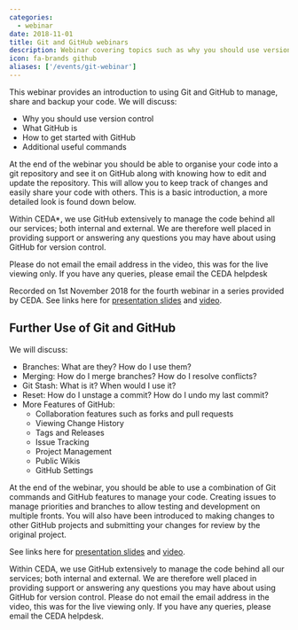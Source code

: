 ```yaml
---
categories:
  - webinar
date: 2018-11-01
title: Git and GitHub webinars
description: Webinar covering topics such as why you should use version control and useful Git commands.
icon: fa-brands github
aliases: ['/events/git-webinar']
---
```

<p>This webinar&nbsp;provides&nbsp;an introduction to using Git and GitHub to manage, share and backup your code. We will discuss:</p>
<ul>
<li><span>Why you should use version control </span></li>
<li><span>What GitHub is </span></li>
<li><span>How to get started with GitHub </span></li>
<li><span>Additional useful commands </span></li>
</ul>

<p>At the end of the webinar you should be able to organise your code into a git repository and see it on GitHub along with knowing how to edit and update the repository. This will allow you to keep track of changes and easily share your code with others. This is a basic introduction, a more detailed look is found down below.</p>
<p><span>Within CEDA*, we use GitHub extensively to manage the code behind all our services; both internal and external. We are therefore well placed in providing support or answering any questions you may have about using GitHub for version control. </span></p>
<p><span>P</span><span>lease do not email the email address in the video, this was for the live viewing only. If you have any queries, please email the CEDA helpdesk </span></p>
<p><span>Recorded on 1st November 2018 for the fourth webinar in a series provided by CEDA. See links here for&nbsp;<a href="https://drive.google.com/open?id=1xC6ll2AS_Lt9KbAt-eSSGkqzad3_OpXP">presentation slides</a>&nbsp;and<span>&nbsp;</span><a href="https://www.youtube.com/playlist?list=PLhF74YhqhjqmJIeOgX76zrmaHGIqSTGbU" title="Link to Git webinar">video</a>.&nbsp;</span></p>

## Further Use of Git and GitHub

<div class="style-scope ytd-expander" id="content">
<div class="style-scope ytd-video-secondary-info-renderer" id="description">We will discuss:</div>
<ul>
<li class="style-scope ytd-video-secondary-info-renderer">Branches: What are they? How do I use them?</li>
<li class="style-scope ytd-video-secondary-info-renderer">Merging: How do I merge branches? How do I resolve conflicts?</li>
<li class="style-scope ytd-video-secondary-info-renderer">Git Stash: What is it? When would I use it?</li>
<li class="style-scope ytd-video-secondary-info-renderer">Reset: How do I unstage a commit? How do I undo my last commit?</li>
<li class="style-scope ytd-video-secondary-info-renderer">More Features of GitHub:
<ul>
<li class="style-scope ytd-video-secondary-info-renderer">Collaboration features such as forks and pull requests</li>
<li class="style-scope ytd-video-secondary-info-renderer">Viewing Change History</li>
<li class="style-scope ytd-video-secondary-info-renderer">Tags and Releases</li>
<li class="style-scope ytd-video-secondary-info-renderer">Issue Tracking</li>
<li class="style-scope ytd-video-secondary-info-renderer">Project Management</li>
<li class="style-scope ytd-video-secondary-info-renderer">Public Wikis</li>
<li class="style-scope ytd-video-secondary-info-renderer">GitHub Settings</li>
</ul>
</li>
</ul>
<p>At the end of the webinar, you should be able to use a combination of Git commands and GitHub features to manage your code. Creating issues to manage priorities and branches to allow testing and development on multiple fronts. You will also have been introduced to making changes to other GitHub projects and submitting your changes for review by the original project.</p>
<p>See links here for&nbsp;<a href="https://drive.google.com/open?id=1LFrOJ21Ci-NcRX_lGz1z5cxkDMQtYkqZ">presentation slides</a><span><span>&nbsp;</span>and<span>&nbsp;</span></span><a href="https://www.youtube.com/watch?v=ShH1g4I9A54">video</a>.</p>
<p>Within CEDA, we use GitHub extensively to manage the code behind all our services; both internal and external. We are therefore well placed in providing support or answering any questions you may have about using GitHub for version control. Please do not email the email address in the video, this was for the live viewing only. If you have any queries, please email the CEDA helpdesk.</p>
</div>
